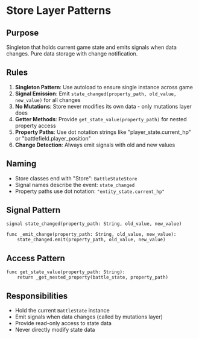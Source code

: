 # Store Layer Patterns

## Purpose
Singleton that holds current game state and emits signals when data changes. Pure data storage with change notification.

## Rules
1. **Singleton Pattern**: Use autoload to ensure single instance across game
2. **Signal Emission**: Emit `state_changed(property_path, old_value, new_value)` for all changes
3. **No Mutations**: Store never modifies its own data - only mutations layer does
4. **Getter Methods**: Provide `get_state_value(property_path)` for nested property access
5. **Property Paths**: Use dot notation strings like "player_state.current_hp" or "battlefield.player_position"
6. **Change Detection**: Always emit signals with old and new values

## Naming
- Store classes end with "Store": `BattleStateStore`
- Signal names describe the event: `state_changed`
- Property paths use dot notation: `"entity_state.current_hp"`

## Signal Pattern
```gdscript
signal state_changed(property_path: String, old_value, new_value)

func _emit_change(property_path: String, old_value, new_value):
    state_changed.emit(property_path, old_value, new_value)
```

## Access Pattern
```gdscript
func get_state_value(property_path: String):
    return _get_nested_property(battle_state, property_path)
```

## Responsibilities
- Hold the current `BattleState` instance
- Emit signals when data changes (called by mutations layer)
- Provide read-only access to state data
- Never directly modify state data